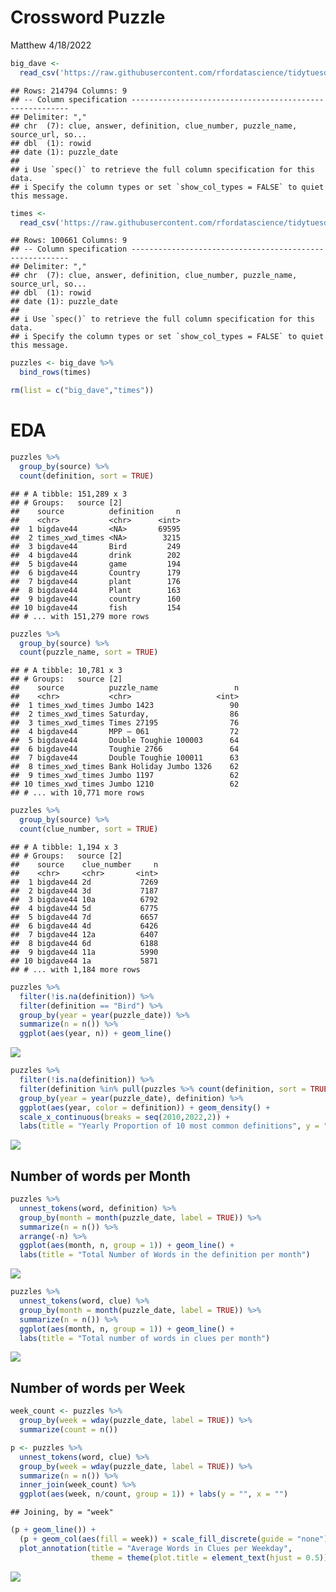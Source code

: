 Crossword Puzzle
================
Matthew
4/18/2022

``` r
big_dave <- 
  read_csv('https://raw.githubusercontent.com/rfordatascience/tidytuesday/master/data/2022/2022-04-19/big_dave.csv')
```

    ## Rows: 214794 Columns: 9
    ## -- Column specification --------------------------------------------------------
    ## Delimiter: ","
    ## chr  (7): clue, answer, definition, clue_number, puzzle_name, source_url, so...
    ## dbl  (1): rowid
    ## date (1): puzzle_date
    ## 
    ## i Use `spec()` to retrieve the full column specification for this data.
    ## i Specify the column types or set `show_col_types = FALSE` to quiet this message.

``` r
times <- 
  read_csv('https://raw.githubusercontent.com/rfordatascience/tidytuesday/master/data/2022/2022-04-19/times.csv')
```

    ## Rows: 100661 Columns: 9
    ## -- Column specification --------------------------------------------------------
    ## Delimiter: ","
    ## chr  (7): clue, answer, definition, clue_number, puzzle_name, source_url, so...
    ## dbl  (1): rowid
    ## date (1): puzzle_date
    ## 
    ## i Use `spec()` to retrieve the full column specification for this data.
    ## i Specify the column types or set `show_col_types = FALSE` to quiet this message.

``` r
puzzles <- big_dave %>% 
  bind_rows(times)

rm(list = c("big_dave","times"))
```

# EDA

``` r
puzzles %>% 
  group_by(source) %>% 
  count(definition, sort = TRUE)
```

    ## # A tibble: 151,289 x 3
    ## # Groups:   source [2]
    ##    source          definition     n
    ##    <chr>           <chr>      <int>
    ##  1 bigdave44       <NA>       69595
    ##  2 times_xwd_times <NA>        3215
    ##  3 bigdave44       Bird         249
    ##  4 bigdave44       drink        202
    ##  5 bigdave44       game         194
    ##  6 bigdave44       Country      179
    ##  7 bigdave44       plant        176
    ##  8 bigdave44       Plant        163
    ##  9 bigdave44       country      160
    ## 10 bigdave44       fish         154
    ## # ... with 151,279 more rows

``` r
puzzles %>%
  group_by(source) %>% 
  count(puzzle_name, sort = TRUE)
```

    ## # A tibble: 10,781 x 3
    ## # Groups:   source [2]
    ##    source          puzzle_name                 n
    ##    <chr>           <chr>                   <int>
    ##  1 times_xwd_times Jumbo 1423                 90
    ##  2 times_xwd_times Saturday,                  86
    ##  3 times_xwd_times Times 27195                76
    ##  4 bigdave44       MPP – 061                  72
    ##  5 bigdave44       Double Toughie 100003      64
    ##  6 bigdave44       Toughie 2766               64
    ##  7 bigdave44       Double Toughie 100011      63
    ##  8 times_xwd_times Bank Holiday Jumbo 1326    62
    ##  9 times_xwd_times Jumbo 1197                 62
    ## 10 times_xwd_times Jumbo 1210                 62
    ## # ... with 10,771 more rows

``` r
puzzles %>% 
  group_by(source) %>% 
  count(clue_number, sort = TRUE)
```

    ## # A tibble: 1,194 x 3
    ## # Groups:   source [2]
    ##    source    clue_number     n
    ##    <chr>     <chr>       <int>
    ##  1 bigdave44 2d           7269
    ##  2 bigdave44 3d           7187
    ##  3 bigdave44 10a          6792
    ##  4 bigdave44 5d           6775
    ##  5 bigdave44 7d           6657
    ##  6 bigdave44 4d           6426
    ##  7 bigdave44 12a          6407
    ##  8 bigdave44 6d           6188
    ##  9 bigdave44 11a          5990
    ## 10 bigdave44 1a           5871
    ## # ... with 1,184 more rows

``` r
puzzles %>% 
  filter(!is.na(definition)) %>% 
  filter(definition == "Bird") %>% 
  group_by(year = year(puzzle_date)) %>% 
  summarize(n = n()) %>% 
  ggplot(aes(year, n)) + geom_line()
```

![](Crossword-Puzzle_files/figure-gfm/unnamed-chunk-3-1.png)<!-- -->

``` r
puzzles %>% 
  filter(!is.na(definition)) %>% 
  filter(definition %in% pull(puzzles %>% count(definition, sort = TRUE) %>% head(10), definition)) %>% 
  group_by(year = year(puzzle_date), definition) %>% 
  ggplot(aes(year, color = definition)) + geom_density() +
  scale_x_continuous(breaks = seq(2010,2022,2)) +
  labs(title = "Yearly Proportion of 10 most common definitions", y = "", x = "")
```

![](Crossword-Puzzle_files/figure-gfm/unnamed-chunk-3-2.png)<!-- -->

## Number of words per Month

``` r
puzzles %>% 
  unnest_tokens(word, definition) %>% 
  group_by(month = month(puzzle_date, label = TRUE)) %>% 
  summarize(n = n()) %>% 
  arrange(-n) %>% 
  ggplot(aes(month, n, group = 1)) + geom_line() +
  labs(title = "Total Number of Words in the definition per month")
```

![](Crossword-Puzzle_files/figure-gfm/unnamed-chunk-4-1.png)<!-- -->

``` r
puzzles %>% 
  unnest_tokens(word, clue) %>% 
  group_by(month = month(puzzle_date, label = TRUE)) %>% 
  summarize(n = n()) %>% 
  ggplot(aes(month, n, group = 1)) + geom_line() +
  labs(title = "Total number of words in clues per month")
```

![](Crossword-Puzzle_files/figure-gfm/unnamed-chunk-4-2.png)<!-- -->

## Number of words per Week

``` r
week_count <- puzzles %>%
  group_by(week = wday(puzzle_date, label = TRUE)) %>% 
  summarize(count = n())

p <- puzzles %>% 
  unnest_tokens(word, clue) %>% 
  group_by(week = wday(puzzle_date, label = TRUE)) %>% 
  summarize(n = n()) %>% 
  inner_join(week_count) %>% 
  ggplot(aes(week, n/count, group = 1)) + labs(y = "", x = "")
```

    ## Joining, by = "week"

``` r
(p + geom_line()) +
  (p + geom_col(aes(fill = week)) + scale_fill_discrete(guide = "none")) + 
  plot_annotation(title = "Average Words in Clues per Weekday",
                  theme = theme(plot.title = element_text(hjust = 0.5)))
```

![](Crossword-Puzzle_files/figure-gfm/unnamed-chunk-5-1.png)<!-- -->
